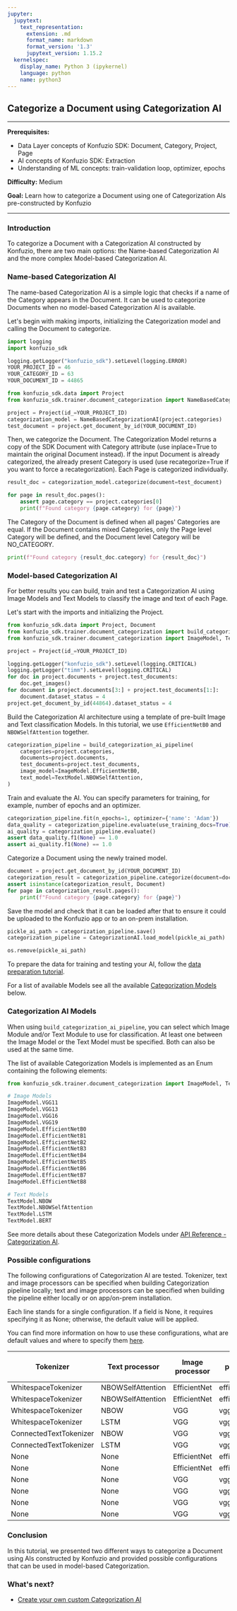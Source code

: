 ```yaml
---
jupyter:
  jupytext:
    text_representation:
      extension: .md
      format_name: markdown
      format_version: '1.3'
      jupytext_version: 1.15.2
  kernelspec:
    display_name: Python 3 (ipykernel)
    language: python
    name: python3
---
```


## Categorize a Document using Categorization AI

---

**Prerequisites:**
- Data Layer concepts of Konfuzio SDK: Document, Category, Project, Page
- AI concepts of Konfuzio SDK: Extraction
- Understanding of ML concepts: train-validation loop, optimizer, epochs

**Difficulty:** Medium

**Goal:** Learn how to categorize a Document using one of Categorization AIs pre-constructed by Konfuzio

---

### Introduction

To categorize a Document with a Categorization AI constructed by Konfuzio, there are two main options: the Name-based Categorization AI and the more complex Model-based Categorization AI.

### Name-based Categorization AI

The name-based Categorization AI is a simple logic that checks if a name of the Category appears in the Document. It can be used to categorize Documents when no model-based Categorization AI is available.

Let's begin with making imports, initializing the Categorization model and calling the Document to categorize.
```python editable=true slideshow={"slide_type": ""} tags=["remove-cell"] vscode={"languageId": "plaintext"}
import logging
import konfuzio_sdk

logging.getLogger("konfuzio_sdk").setLevel(logging.ERROR)
YOUR_PROJECT_ID = 46
YOUR_CATEGORY_ID = 63
YOUR_DOCUMENT_ID = 44865
```

```python editable=true slideshow={"slide_type": ""} tags=["remove-output"] vscode={"languageId": "plaintext"}
from konfuzio_sdk.data import Project
from konfuzio_sdk.trainer.document_categorization import NameBasedCategorizationAI

project = Project(id_=YOUR_PROJECT_ID)
categorization_model = NameBasedCategorizationAI(project.categories)
test_document = project.get_document_by_id(YOUR_DOCUMENT_ID)
```

Then, we categorize the Document. The Categorization Model returns a copy of the SDK Document with Category attribute (use inplace=True to maintain the original Document instead).
If the input Document is already categorized, the already present Category is used (use recategorize=True if you want to force a recategorization). Each Page is categorized individually.
```python
result_doc = categorization_model.categorize(document=test_document)

for page in result_doc.pages():
    assert page.category == project.categories[0]
    print(f"Found category {page.category} for {page}")
```

The Category of the Document is defined when all pages' Categories are equal. If the Document contains mixed Categories, only the Page level Category will be defined, and the Document level Category will be NO_CATEGORY.
```python
print(f"Found category {result_doc.category} for {result_doc}")
```

### Model-based Categorization AI

For better results you can build, train and test a Categorization AI using Image Models and Text Models to classify the image and text of each Page.

Let's start with the imports and initializing the Project.
```python editable=true slideshow={"slide_type": ""}
from konfuzio_sdk.data import Project, Document
from konfuzio_sdk.trainer.document_categorization import build_categorization_ai_pipeline
from konfuzio_sdk.trainer.document_categorization import ImageModel, TextModel, CategorizationAI

project = Project(id_=YOUR_PROJECT_ID)
```

```python editable=true slideshow={"slide_type": ""} tags=["remove-cell"]
logging.getLogger("konfuzio_sdk").setLevel(logging.CRITICAL)
logging.getLogger("timm").setLevel(logging.CRITICAL)
for doc in project.documents + project.test_documents:
    doc.get_images()
for document in project.documents[3:] + project.test_documents[1:]:
    document.dataset_status = 4
project.get_document_by_id(44864).dataset_status = 4
```

Build the Categorization AI architecture using a template of pre-built Image and Text classification Models. In this tutorial, we use `EfficientNetB0` and `NBOWSelfAttention` together.

```python editable=true slideshow={"slide_type": ""}
categorization_pipeline = build_categorization_ai_pipeline(
    categories=project.categories,
    documents=project.documents,
    test_documents=project.test_documents,
    image_model=ImageModel.EfficientNetB0,
    text_model=TextModel.NBOWSelfAttention,
)
```

Train and evaluate the AI. You can specify parameters for training, for example, number of epochs and an optimizer.
```python tags=["remove-output"]
categorization_pipeline.fit(n_epochs=1, optimizer={'name': 'Adam'})
data_quality = categorization_pipeline.evaluate(use_training_docs=True)
ai_quality = categorization_pipeline.evaluate()
assert data_quality.f1(None) == 1.0
assert ai_quality.f1(None) == 1.0
```

Categorize a Document using the newly trained model.
```python
document = project.get_document_by_id(YOUR_DOCUMENT_ID)
categorization_result = categorization_pipeline.categorize(document=document)
assert isinstance(categorization_result, Document)
for page in categorization_result.pages():
    print(f"Found category {page.category} for {page}")
```

Save the model and check that it can be loaded after that to ensure it could be uploaded to the Konfuzio app or to an on-prem installation.
```python
pickle_ai_path = categorization_pipeline.save()
categorization_pipeline = CategorizationAI.load_model(pickle_ai_path)
```

```python editable=true slideshow={"slide_type": ""} tags=["remove-cell"]
os.remove(pickle_ai_path)
```

To prepare the data for training and testing your AI, follow the [data preparation tutorial](https://dev.konfuzio.com/sdk/tutorials/data-preparation/index.html).

For a list of available Models see all the available [Categorization Models](#categorization-ai-models) below.

### Categorization AI Models

When using `build_categorization_ai_pipeline`, you can select which Image Module and/or Text Module to use for 
classification. At least one between the Image Model or the Text Model must be specified. Both can also be used 
at the same time.

The list of available Categorization Models is implemented as an Enum containing the following elements:

```python editable=true slideshow={"slide_type": ""}
from konfuzio_sdk.trainer.document_categorization import ImageModel, TextModel

# Image Models
ImageModel.VGG11
ImageModel.VGG13
ImageModel.VGG16
ImageModel.VGG19
ImageModel.EfficientNetB0
ImageModel.EfficientNetB1
ImageModel.EfficientNetB2
ImageModel.EfficientNetB3
ImageModel.EfficientNetB4
ImageModel.EfficientNetB5
ImageModel.EfficientNetB6
ImageModel.EfficientNetB7
ImageModel.EfficientNetB8

# Text Models
TextModel.NBOW
TextModel.NBOWSelfAttention
TextModel.LSTM
TextModel.BERT
```

See more details about these Categorization Models under [API Reference - Categorization AI](https://dev.konfuzio.com/sdk/sourcecode.html#categorization-ai).

### Possible configurations

The following configurations of Categorization AI are tested. Tokenizer, text and image processors can be specified 
when building Categorization pipeline locally; text and image processors can be specified when building the pipeline 
either locally or on app/on-prem installation.

Each line stands for a single configuration. If a field is None, it requires specifying it as None; otherwise, the 
default value will be applied.

You can find more information on how to use these configurations, what are default values and where to specify
them [here](https://help.konfuzio.com/modules/projects/index.html?highlight=efficientnet#categorization-ai-parameters).

| Tokenizer | Text processor    | Image processor | Image processing version |
|-----------|-------------------|-----------------|--------------------------|
| WhitespaceTokenizer | NBOWSelfAttention | EfficientNet | efficientnet_b0          |
| WhitespaceTokenizer | NBOWSelfAttention | EfficientNet | efficientnet_b3          |
| WhitespaceTokenizer | NBOW              | VGG | vgg11                    |
| WhitespaceTokenizer | LSTM              | VGG | vgg13                    |
| ConnectedTextTokenizer | NBOW              | VGG | vgg11                    |
| ConnectedTextTokenizer | LSTM              | VGG | vgg13                    |
| None | None | EfficientNet | efficientnet_b0          |
| None | None | EfficientNet | efficientnet_b3          |
| None | None | VGG | vgg11                    |
| None | None | VGG | vgg13                    |
| None | None | VGG | vgg16                    |
| None | None | VGG | vgg19                    |


### Conclusion

In this tutorial, we presented two different ways to categorize a Document using AIs constructed by Konfuzio and provided possible configurations that can be used in model-based Categorization.

### What's next?

- [Create your own custom Categorization AI](https://dev.konfuzio.com/sdk/tutorials/create-custom-categorization-ai/index.html)
